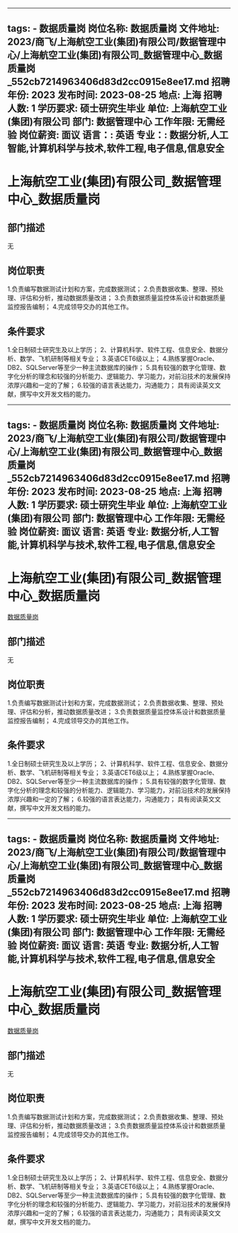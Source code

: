 
---
tags:
    - 数据质量岗
岗位名称: 数据质量岗
文件地址: 2023/商飞/上海航空工业(集团)有限公司/数据管理中心/上海航空工业(集团)有限公司_数据管理中心_数据质量岗_552cb7214963406d83d2cc0915e8ee17.md
招聘年份: 2023
发布时间: 2023-08-25
地点: 上海
招聘人数: 1
学历要求: 硕士研究生毕业
单位: 上海航空工业(集团)有限公司
部门: 数据管理中心
工作年限: 无需经验
岗位薪资: 面议
语言：: 英语
专业：: 数据分析,人工智能,计算机科学与技术,软件工程,电子信息,信息安全
---

# 上海航空工业(集团)有限公司_数据管理中心_数据质量岗

## 部门描述

无

## 岗位职责

1.负责编写数据测试计划和方案，完成数据测试；
 2.负责数据收集、整理、预处理、评估和分析，推动数据质量改进；
 3.负责数据质量监控体系设计和数据质量监控报告编制；
 4.完成领导交办的其他工作。

 ## 条件要求

1.全日制硕士研究生及以上学历；
 2、计算机科学、软件工程、信息安全、数据分析、数学、飞机研制等相关专业；
 3.英语CET6级以上；
 4.熟练掌握Oracle、DB2、SQLServer等至少一种主流数据库的操作；
 5.具有较强的数字化管理、数字化分析的理念和较强的分析能力、逻辑能力、学习能力，对前沿技术的发展保持浓厚兴趣和一定的了解；
 6.较强的语言表达能力，沟通能力；
具有阅读英文文献，撰写中文开发文档的能力。

---
tags:
    - 数据质量岗
岗位名称: 数据质量岗
文件地址: 2023/商飞/上海航空工业(集团)有限公司/数据管理中心/上海航空工业(集团)有限公司_数据管理中心_数据质量岗_552cb7214963406d83d2cc0915e8ee17.md
招聘年份: 2023
发布时间: 2023-08-25
地点: 上海
招聘人数: 1
学历要求: 硕士研究生毕业
单位: 上海航空工业(集团)有限公司
部门: 数据管理中心
工作年限: 无需经验
岗位薪资: 面议
语言: 英语
专业: 数据分析,人工智能,计算机科学与技术,软件工程,电子信息,信息安全
---

# 上海航空工业(集团)有限公司_数据管理中心_数据质量岗

[数据质量岗](http://zhaopin.comac.cc/zp/ct/out/position/positionDetail?planid=552cb7214963406d83d2cc0915e8ee17)

## 部门描述

无

## 岗位职责

1.负责编写数据测试计划和方案，完成数据测试；
 2.负责数据收集、整理、预处理、评估和分析，推动数据质量改进；
 3.负责数据质量监控体系设计和数据质量监控报告编制；
 4.完成领导交办的其他工作。

 ## 条件要求

1.全日制硕士研究生及以上学历；
 2、计算机科学、软件工程、信息安全、数据分析、数学、飞机研制等相关专业；
 3.英语CET6级以上；
 4.熟练掌握Oracle、DB2、SQLServer等至少一种主流数据库的操作；
 5.具有较强的数字化管理、数字化分析的理念和较强的分析能力、逻辑能力、学习能力，对前沿技术的发展保持浓厚兴趣和一定的了解；
 6.较强的语言表达能力，沟通能力；
具有阅读英文文献，撰写中文开发文档的能力。

---
tags:
    - 数据质量岗
岗位名称: 数据质量岗
文件地址: 2023/商飞/上海航空工业(集团)有限公司/数据管理中心/上海航空工业(集团)有限公司_数据管理中心_数据质量岗_552cb7214963406d83d2cc0915e8ee17.md
招聘年份: 2023
发布时间: 2023-08-25
地点: 上海
招聘人数: 1
学历要求: 硕士研究生毕业
单位: 上海航空工业(集团)有限公司
部门: 数据管理中心
工作年限: 无需经验
岗位薪资: 面议
语言: 英语
专业: 数据分析,人工智能,计算机科学与技术,软件工程,电子信息,信息安全
---

# 上海航空工业(集团)有限公司_数据管理中心_数据质量岗

[数据质量岗](http://zhaopin.comac.cc/zp/ct/out/position/positionDetail?planid=552cb7214963406d83d2cc0915e8ee17)


## 部门描述

无

## 岗位职责

1.负责编写数据测试计划和方案，完成数据测试；
 2.负责数据收集、整理、预处理、评估和分析，推动数据质量改进；
 3.负责数据质量监控体系设计和数据质量监控报告编制；
 4.完成领导交办的其他工作。

 ## 条件要求

1.全日制硕士研究生及以上学历；
 2、计算机科学、软件工程、信息安全、数据分析、数学、飞机研制等相关专业；
 3.英语CET6级以上；
 4.熟练掌握Oracle、DB2、SQLServer等至少一种主流数据库的操作；
 5.具有较强的数字化管理、数字化分析的理念和较强的分析能力、逻辑能力、学习能力，对前沿技术的发展保持浓厚兴趣和一定的了解；
 6.较强的语言表达能力，沟通能力；
具有阅读英文文献，撰写中文开发文档的能力。
